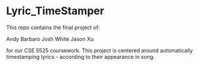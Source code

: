 # Lyric_TimeStamper
This repo contains the final project of:

Andy Barbaro
Josh White
Jason Xu

for our CSE 5525 coursework. This project is centered around automatically timestamping lyrics - according to their appearance in song.
